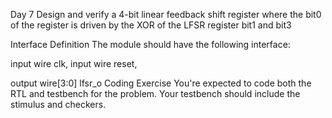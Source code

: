 Day 7
Design and verify a 4-bit linear feedback shift register where the bit0 of the register is driven by the XOR of the LFSR register bit1 and bit3

Interface Definition
The module should have the following interface:

input     wire      clk,
input     wire      reset,

output    wire[3:0] lfsr_o
Coding Exercise
You're expected to code both the RTL and testbench for the problem. Your testbench should include the stimulus and checkers.
